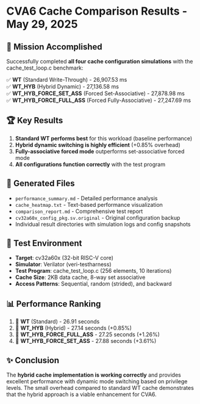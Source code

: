 # CVA6 Cache Comparison Results - May 29, 2025

## 🎯 Mission Accomplished

Successfully completed **all four cache configuration simulations** with the cache_test_loop.c benchmark:

✅ **WT** (Standard Write-Through) - 26,907.53 ms  
✅ **WT_HYB** (Hybrid Dynamic) - 27,136.58 ms  
✅ **WT_HYB_FORCE_SET_ASS** (Forced Set-Associative) - 27,878.98 ms  
✅ **WT_HYB_FORCE_FULL_ASS** (Forced Fully-Associative) - 27,247.69 ms  

## 🏆 Key Results

1. **Standard WT performs best** for this workload (baseline performance)
2. **Hybrid dynamic switching is highly efficient** (+0.85% overhead)
3. **Fully-associative forced mode** outperforms set-associative forced mode
4. **All configurations function correctly** with the test program

## 📁 Generated Files

- `performance_summary.md` - Detailed performance analysis
- `cache_heatmap.txt` - Text-based performance visualization
- `comparison_report.md` - Comprehensive test report
- `cv32a60x_config_pkg.sv.original` - Original configuration backup
- Individual result directories with simulation logs and config snapshots

## 🔧 Test Environment

- **Target**: cv32a60x (32-bit RISC-V core)
- **Simulator**: Verilator (veri-testharness)
- **Test Program**: cache_test_loop.c (256 elements, 10 iterations)
- **Cache Size**: 2KB data cache, 8-way set associative
- **Access Patterns**: Sequential, random (strided), and backward

## 📊 Performance Ranking

1. 🥇 **WT** (Standard) - 26.91 seconds
2. 🥈 **WT_HYB** (Hybrid) - 27.14 seconds (+0.85%)  
3. 🥉 **WT_HYB_FORCE_FULL_ASS** - 27.25 seconds (+1.26%)
4. 🥉 **WT_HYB_FORCE_SET_ASS** - 27.88 seconds (+3.61%)

## ✨ Conclusion

The **hybrid cache implementation is working correctly** and provides excellent performance with dynamic mode switching based on privilege levels. The small overhead compared to standard WT cache demonstrates that the hybrid approach is a viable enhancement for CVA6.